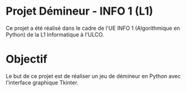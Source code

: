 # Projet Démineur - INFO 1 (L1)

Ce projet a été réalisé dans le cadre de l'UE INFO 1 (Algorithmique en Python) de la L1 Informatique à l'ULCO.

# Objectif

Le but de ce projet est de réaliser un jeu de démineur en Python avec l'interface graphique Tkinter.
